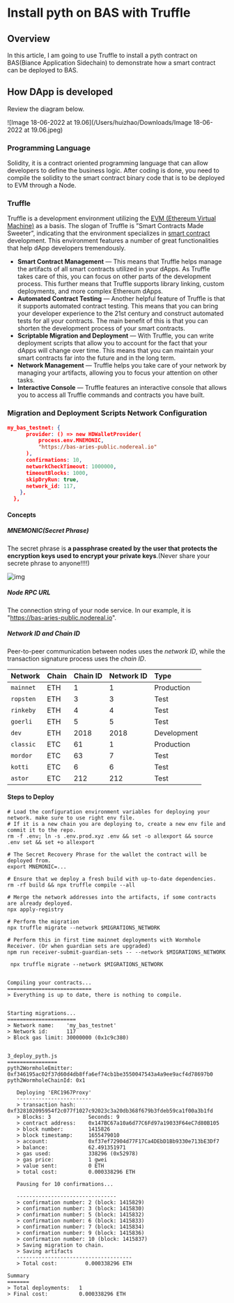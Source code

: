 # Install pyth on BAS with Truffle



## Overview 

In this article, I am going to use Truffle to install a pyth contract on BAS(Biance Application Sidechain) to demonstrate how a smart contract can be deployed to BAS.

## How DApp is developed 

Review the diagram below.

![Image 18-06-2022 at 19.06](/Users/huizhao/Downloads/Image 18-06-2022 at 19.06.jpeg)

### Programming Language 

Solidity, it is a contract oriented programming language that can allow developers to define the business logic. After coding is done, you need to compile the solidity to the smart contract binary code that is to be deployed to EVM through a Node. 

### Truffle

Truffle is a development environment utilizing the [EVM (Ethereum Virtual Machine)](https://moralis.io/introducing-the-moralis-big-evm-update-version-0-0-221/?utm_source=blog&utm_medium=post&utm_campaign=Truffle%20Explained%20%E2%80%93%20What%20is%20the%20Truffle%20Suite%3F) as a basis. The slogan of Truffle is ”Smart Contracts Made Sweeter”, indicating that the environment specializes in [smart contract](https://moralis.io/smart-contracts-explained-what-are-smart-contracts/?utm_source=blog&utm_medium=post&utm_campaign=Truffle%20Explained%20%E2%80%93%20What%20is%20the%20Truffle%20Suite%3F) development. This environment features a number of great functionalities that help dApp developers tremendously. 

- **Smart Contract Management** — This means that Truffle helps manage the artifacts of all smart contracts utilized in your dApps. As Truffle takes care of this, you can focus on other parts of the development process. This further means that Truffle supports library linking, custom deployments, and more complex Ethereum dApps. 
- **Automated Contract Testing** — Another helpful feature of Truffle is that it supports automated contract testing. This means that you can bring your developer experience to the 21st century and construct automated tests for all your contracts. The main benefit of this is that you can shorten the development process of your smart contracts. 
- **Scriptable Migration and Deployment** — With Truffle, you can write deployment scripts that allow you to account for the fact that your dApps will change over time. This means that you can maintain your smart contracts far into the future and in the long term. 
- **Network Management** — Truffle helps you take care of your network by managing your artifacts, allowing you to focus your attention on other tasks.
- **Interactive Console** — Truffle features an interactive console that allows you to access all Truffle commands and contracts you have built. 



### Migration and Deployment Scripts Network Configuration

```json
my_bas_testnet: {
      provider: () => new HDWalletProvider(
          process.env.MNEMONIC,
          "https://bas-aries-public.nodereal.io"
      ),
      confirmations: 10,
      networkCheckTimeout: 1000000,
      timeoutBlocks: 1000,
      skipDryRun: true,
      network_id: 117,
    },
  },
```

#### Concepts

##### MNEMONIC(Secret Phrase)

The secret phrase is **a passphrase created by the user that protects the encryption keys used to encrypt your private keys**.(Never share your secrete phrase to anyone!!!!)

![img](https://d33v4339jhl8k0.cloudfront.net/docs/assets/59907929042863033a1bf144/images/626b4490a535c33d541a320e/file-6cYpLt03s4.png)

##### Node RPC URL

The connection string of your node service. In our example, it is "https://bas-aries-public.nodereal.io".

##### Network ID and Chain ID

Peer-to-peer communication between nodes uses the *network ID*, while the transaction signature process uses the *chain ID*.

| Network   | Chain | Chain ID | Network ID | Type        |
| :-------- | :---- | :------- | :--------- | :---------- |
| `mainnet` | ETH   | 1        | 1          | Production  |
| `ropsten` | ETH   | 3        | 3          | Test        |
| `rinkeby` | ETH   | 4        | 4          | Test        |
| `goerli`  | ETH   | 5        | 5          | Test        |
| `dev`     | ETH   | 2018     | 2018       | Development |
| `classic` | ETC   | 61       | 1          | Production  |
| `mordor`  | ETC   | 63       | 7          | Test        |
| `kotti`   | ETC   | 6        | 6          | Test        |
| `astor`   | ETC   | 212      | 212        | Test        |



#### Steps to Deploy

```shell
# Load the configuration environment variables for deploying your network. make sure to use right env file.
# If it is a new chain you are deploying to, create a new env file and commit it to the repo.
rm -f .env; ln -s .env.prod.xyz .env && set -o allexport && source .env set && set +o allexport

# The Secret Recovery Phrase for the wallet the contract will be deployed from.
export MNEMONIC=...

# Ensure that we deploy a fresh build with up-to-date dependencies.
rm -rf build && npx truffle compile --all

# Merge the network addresses into the artifacts, if some contracts are already deployed.
npx apply-registry

# Perform the migration
npx truffle migrate --network $MIGRATIONS_NETWORK

# Perform this in first time mainnet deployments with Wormhole Receiver. (Or when guardian sets are upgraded)
npm run receiver-submit-guardian-sets -- --network $MIGRATIONS_NETWORK

```

```shell
 npx truffle migrate --network $MIGRATIONS_NETWORK


Compiling your contracts...
===========================
> Everything is up to date, there is nothing to compile.


Starting migrations...
======================
> Network name:    'my_bas_testnet'
> Network id:      117
> Block gas limit: 30000000 (0x1c9c380)


3_deploy_pyth.js
================
pyth2WormholeEmitter: 0xf346195ac02f37d60d4db8ffa6ef74cb1be3550047543a4a9ee9acf4d78697b0
pyth2WormholeChainId: 0x1

   Deploying 'ERC1967Proxy'
   ------------------------
   > transaction hash:    0xf328102095954f2c077f1027c92023c3a20db368f679b3fdeb59ca1f00a3b1fd
   > Blocks: 3            Seconds: 9
   > contract address:    0x147BC67a10a6d77C6Fd97a19033F64eC7d80B105
   > block number:        1415826
   > block timestamp:     1655479010
   > account:             0xf37ef72904d77F17Ca4DEbD1Bb9330e713bE3Df7
   > balance:             62.491351971
   > gas used:            338296 (0x52978)
   > gas price:           1 gwei
   > value sent:          0 ETH
   > total cost:          0.000338296 ETH

   Pausing for 10 confirmations...

   --------------------------------
   > confirmation number: 2 (block: 1415829)
   > confirmation number: 3 (block: 1415830)
   > confirmation number: 5 (block: 1415832)
   > confirmation number: 6 (block: 1415833)
   > confirmation number: 7 (block: 1415834)
   > confirmation number: 9 (block: 1415836)
   > confirmation number: 10 (block: 1415837)
   > Saving migration to chain.
   > Saving artifacts
   -------------------------------------
   > Total cost:         0.000338296 ETH

Summary
=======
> Total deployments:   1
> Final cost:          0.000338296 ETH


```


